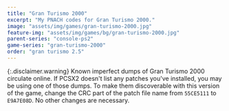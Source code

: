 ```yaml
---
title: "Gran Turismo 2000"
excerpt: "My PNACH codes for Gran Turismo 2000."
image: "assets/img/games/gran-turismo-2000.jpg"
feature-img: "assets/img/games/bg/gran-turismo-2000.jpg"
parent-series: "console-ps2"
game-series: "gran-turismo-2000"
order: "gran turismo 2.5"
---
```


{:.disclaimer.warning}
Known imperfect dumps of Gran Turismo 2000 circulate online. If PCSX2 doesn't list any patches you've installed, you may be using one of those dumps.
To make them discoverable with this version of the game, change the CRC part of the patch file name from `55CE5111` to `E9A7E08D`.
No other changes are necessary.
